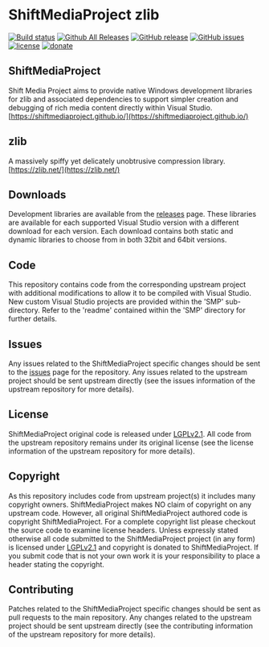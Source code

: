 ShiftMediaProject zlib
=============
[![Build status](https://ci.appveyor.com/api/projects/status/mxdv5b80n40ot81n?svg=true)](https://ci.appveyor.com/project/Sibras/zlib)
[![Github All Releases](https://img.shields.io/github/downloads/ShiftMediaProject/zlib/total.svg)](https://github.com/ShiftMediaProject/zlib/releases)
[![GitHub release](https://img.shields.io/github/release/ShiftMediaProject/zlib.svg)](https://github.com/ShiftMediaProject/zlib/releases/latest)
[![GitHub issues](https://img.shields.io/github/issues/ShiftMediaProject/zlib.svg)](https://github.com/ShiftMediaProject/zlib/issues)
[![license](https://img.shields.io/github/license/ShiftMediaProject/zlib.svg)](https://github.com/ShiftMediaProject/zlib)
[![donate](https://img.shields.io/badge/donate-link-brightgreen.svg)](https://shiftmediaproject.github.io/8-donate/)
## ShiftMediaProject

Shift Media Project aims to provide native Windows development libraries for zlib and associated dependencies to support simpler creation and debugging of rich media content directly within Visual Studio. [https://shiftmediaproject.github.io/](https://shiftmediaproject.github.io/)

## zlib

A massively spiffy yet delicately unobtrusive compression library. [https://zlib.net/](https://zlib.net/)

## Downloads

Development libraries are available from the [releases](https://github.com/ShiftMediaProject/zlib/releases) page. These libraries are available for each supported Visual Studio version with a different download for each version. Each download contains both static and dynamic libraries to choose from in both 32bit and 64bit versions.

## Code

This repository contains code from the corresponding upstream project with additional modifications to allow it to be compiled with Visual Studio. New custom Visual Studio projects are provided within the 'SMP' sub-directory. Refer to the 'readme' contained within the 'SMP' directory for further details.

## Issues

Any issues related to the ShiftMediaProject specific changes should be sent to the [issues](https://github.com/ShiftMediaProject/zlib/issues) page for the repository. Any issues related to the upstream project should be sent upstream directly (see the issues information of the upstream repository for more details).

## License

ShiftMediaProject original code is released under [LGPLv2.1](https://www.gnu.org/licenses/lgpl-2.1.html). All code from the upstream repository remains under its original license (see the license information of the upstream repository for more details).

## Copyright

As this repository includes code from upstream project(s) it includes many copyright owners. ShiftMediaProject makes NO claim of copyright on any upstream code. However, all original ShiftMediaProject authored code is copyright ShiftMediaProject. For a complete copyright list please checkout the source code to examine license headers. Unless expressly stated otherwise all code submitted to the ShiftMediaProject project (in any form) is licensed under [LGPLv2.1](https://www.gnu.org/licenses/lgpl-2.1.html) and copyright is donated to ShiftMediaProject. If you submit code that is not your own work it is your responsibility to place a header stating the copyright.

## Contributing

Patches related to the ShiftMediaProject specific changes should be sent as pull requests to the main repository. Any changes related to the upstream project should be sent upstream directly (see the contributing information of the upstream repository for more details).